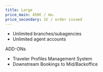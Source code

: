 ```yaml
---
title: Large
price_main: 450€ / mo.
price_secondary: 1€ / order issued
---
```

* Unlimited branches/subagencies
* Unlimited agent accounts

ADD-ONs

* Traveler Profiles Management System
* Downstream Bookings to Mid/Backoffice